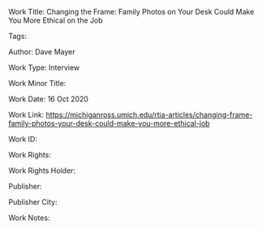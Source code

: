 Work Title: Changing the Frame: Family Photos on Your Desk Could Make You More Ethical on the Job 

Tags: 

Author: Dave Mayer

Work Type: Interview 

Work Minor Title:  

Work Date: 16 Oct 2020

Work Link: https://michiganross.umich.edu/rtia-articles/changing-frame-family-photos-your-desk-could-make-you-more-ethical-job 

Work ID:  

Work Rights:  

Work Rights Holder:  

Publisher:  

Publisher City:  

Work Notes: 

